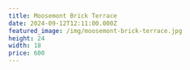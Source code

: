 ```yaml
---
title: Moosemont Brick Terrace
date: 2024-09-12T12:11:00.000Z
featured_image: /img/moosemont-brick-terrace.jpg
height: 24
width: 18
price: 600
---
```

